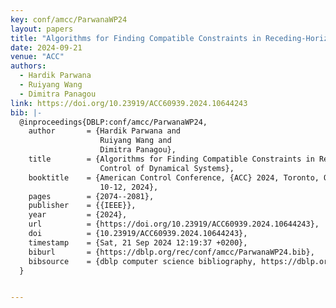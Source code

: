 ```yaml
---
key: conf/amcc/ParwanaWP24
layout: papers
title: "Algorithms for Finding Compatible Constraints in Receding-Horizon Control of Dynamical Systems."
date: 2024-09-21
venue: "ACC"
authors:
  - Hardik Parwana
  - Ruiyang Wang
  - Dimitra Panagou
link: https://doi.org/10.23919/ACC60939.2024.10644243
bib: |-
  @inproceedings{DBLP:conf/amcc/ParwanaWP24,
    author       = {Hardik Parwana and
                    Ruiyang Wang and
                    Dimitra Panagou},
    title        = {Algorithms for Finding Compatible Constraints in Receding-Horizon
                    Control of Dynamical Systems},
    booktitle    = {American Control Conference, {ACC} 2024, Toronto, ON, Canada, July
                    10-12, 2024},
    pages        = {2074--2081},
    publisher    = {{IEEE}},
    year         = {2024},
    url          = {https://doi.org/10.23919/ACC60939.2024.10644243},
    doi          = {10.23919/ACC60939.2024.10644243},
    timestamp    = {Sat, 21 Sep 2024 12:19:37 +0200},
    biburl       = {https://dblp.org/rec/conf/amcc/ParwanaWP24.bib},
    bibsource    = {dblp computer science bibliography, https://dblp.org}
  }


---
```

